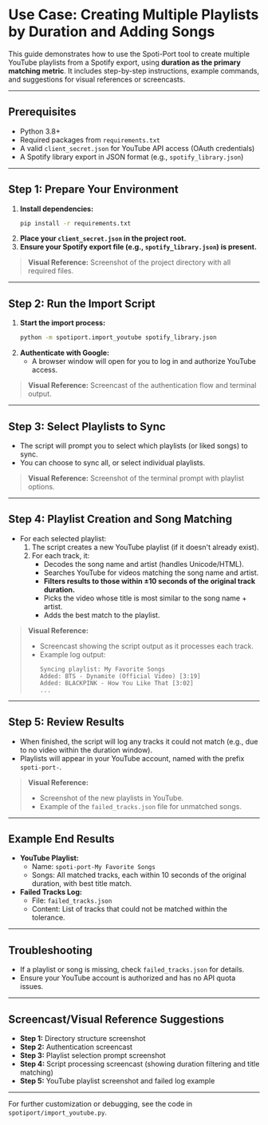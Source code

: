 # Use Case: Creating Multiple Playlists by Duration and Adding Songs

This guide demonstrates how to use the Spoti-Port tool to create multiple YouTube playlists from a Spotify export, using **duration as the primary matching metric**. It includes step-by-step instructions, example commands, and suggestions for visual references or screencasts.

---

## Prerequisites
- Python 3.8+
- Required packages from `requirements.txt`
- A valid `client_secret.json` for YouTube API access (OAuth credentials)
- A Spotify library export in JSON format (e.g., `spotify_library.json`)

---

## Step 1: Prepare Your Environment

1. **Install dependencies:**
   ```bash
   pip install -r requirements.txt
   ```
2. **Place your `client_secret.json` in the project root.**
3. **Ensure your Spotify export file (e.g., `spotify_library.json`) is present.**

> **Visual Reference:** Screenshot of the project directory with all required files.

---

## Step 2: Run the Import Script

1. **Start the import process:**
   ```bash
   python -m spotiport.import_youtube spotify_library.json
   ```
2. **Authenticate with Google:**
   - A browser window will open for you to log in and authorize YouTube access.

> **Visual Reference:** Screencast of the authentication flow and terminal output.

---

## Step 3: Select Playlists to Sync

- The script will prompt you to select which playlists (or liked songs) to sync.
- You can choose to sync all, or select individual playlists.

> **Visual Reference:** Screenshot of the terminal prompt with playlist options.

---

## Step 4: Playlist Creation and Song Matching

- For each selected playlist:
  1. The script creates a new YouTube playlist (if it doesn't already exist).
  2. For each track, it:
     - Decodes the song name and artist (handles Unicode/HTML).
     - Searches YouTube for videos matching the song name and artist.
     - **Filters results to those within ±10 seconds of the original track duration.**
     - Picks the video whose title is most similar to the song name + artist.
     - Adds the best match to the playlist.

> **Visual Reference:**
> - Screencast showing the script output as it processes each track.
> - Example log output:
>   ```
>   Syncing playlist: My Favorite Songs
>   Added: BTS - Dynamite (Official Video) [3:19]
>   Added: BLACKPINK - How You Like That [3:02]
>   ...
>   ```

---

## Step 5: Review Results

- When finished, the script will log any tracks it could not match (e.g., due to no video within the duration window).
- Playlists will appear in your YouTube account, named with the prefix `spoti-port-`.

> **Visual Reference:**
> - Screenshot of the new playlists in YouTube.
> - Example of the `failed_tracks.json` file for unmatched songs.

---

## Example End Results

- **YouTube Playlist:**
  - Name: `spoti-port-My Favorite Songs`
  - Songs: All matched tracks, each within 10 seconds of the original duration, with best title match.
- **Failed Tracks Log:**
  - File: `failed_tracks.json`
  - Content: List of tracks that could not be matched within the tolerance.

---

## Troubleshooting
- If a playlist or song is missing, check `failed_tracks.json` for details.
- Ensure your YouTube account is authorized and has no API quota issues.

---

## Screencast/Visual Reference Suggestions
- **Step 1:** Directory structure screenshot
- **Step 2:** Authentication screencast
- **Step 3:** Playlist selection prompt screenshot
- **Step 4:** Script processing screencast (showing duration filtering and title matching)
- **Step 5:** YouTube playlist screenshot and failed log example

---

For further customization or debugging, see the code in `spotiport/import_youtube.py`. 